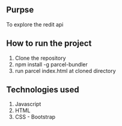 ## Purpse
To explore the redit api

## How to run the project
1) Clone the repository
2) npm install -g parcel-bundler
3) run parcel index.html at cloned directory

## Technologies used
1) Javascript
2) HTML
3) CSS - Bootstrap



